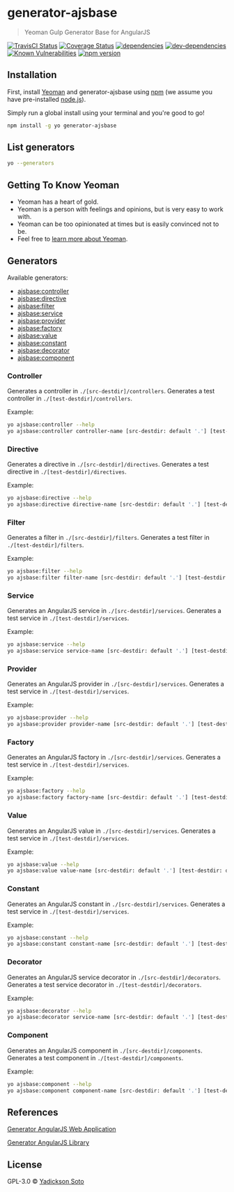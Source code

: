# generator-ajsbase
> Yeoman Gulp Generator Base for AngularJS

[![TravisCI Status][travis-image]][travis-url]
[![Coverage Status][coveralls-image]][coveralls-url]
[![dependencies][dependencies-image]][dependencies-url]
[![dev-dependencies][dev-dependencies-image]][dev-dependencies-url]
[![Known Vulnerabilities][vulnerabilities-image]][vulnerabilities-url]
[![npm version][npm-image]][npm-url]

## Installation

First, install [Yeoman](http://yeoman.io) and generator-ajsbase using [npm](https://www.npmjs.com/) (we assume you have pre-installed [node.js](https://nodejs.org/)).

Simply run a global install using your terminal and you're good to go!

```bash
npm install -g yo generator-ajsbase
```

## List generators

```bash
yo --generators
```

## Getting To Know Yeoman

 * Yeoman has a heart of gold.
 * Yeoman is a person with feelings and opinions, but is very easy to work with.
 * Yeoman can be too opinionated at times but is easily convinced not to be.
 * Feel free to [learn more about Yeoman](http://yeoman.io/).

## Generators

Available generators:

* [ajsbase:controller](#controller)
* [ajsbase:directive](#directive)
* [ajsbase:filter](#filter)
* [ajsbase:service](#service)
* [ajsbase:provider](#provider)
* [ajsbase:factory](#factory)
* [ajsbase:value](#value)
* [ajsbase:constant](#constant)
* [ajsbase:decorator](#decorator)
* [ajsbase:component](#component)

### Controller
Generates a controller in `./[src-destdir]/controllers`.
Generates a test controller in `./[test-destdir]/controllers`.

Example:
```bash
yo ajsbase:controller --help
yo ajsbase:controller controller-name [src-destdir: default '.'] [test-destdir: default 'test/spec']
```

### Directive
Generates a directive in `./[src-destdir]/directives`.
Generates a test directive in `./[test-destdir]/directives`.

Example:
```bash
yo ajsbase:directive --help
yo ajsbase:directive directive-name [src-destdir: default '.'] [test-destdir: default 'test/spec']
```

### Filter
Generates a filter in `./[src-destdir]/filters`.
Generates a test filter in `./[test-destdir]/filters`.

Example:
```bash
yo ajsbase:filter --help
yo ajsbase:filter filter-name [src-destdir: default '.'] [test-destdir: default 'test/spec']
```

### Service
Generates an AngularJS service in `./[src-destdir]/services`.
Generates a test service in `./[test-destdir]/services`.

Example:
```bash
yo ajsbase:service --help
yo ajsbase:service service-name [src-destdir: default '.'] [test-destdir: default 'test/spec']
```

### Provider
Generates an AngularJS provider in `./[src-destdir]/services`.
Generates a test service in `./[test-destdir]/services`.

Example:
```bash
yo ajsbase:provider --help
yo ajsbase:provider provider-name [src-destdir: default '.'] [test-destdir: default 'test/spec']
```

### Factory
Generates an AngularJS factory in `./[src-destdir]/services`.
Generates a test service in `./[test-destdir]/services`.

Example:
```bash
yo ajsbase:factory --help
yo ajsbase:factory factory-name [src-destdir: default '.'] [test-destdir: default 'test/spec']
```

### Value
Generates an AngularJS value in `./[src-destdir]/services`.
Generates a test service in `./[test-destdir]/services`.

Example:
```bash
yo ajsbase:value --help
yo ajsbase:value value-name [src-destdir: default '.'] [test-destdir: default 'test/spec']
```

### Constant
Generates an AngularJS constant in `./[src-destdir]/services`.
Generates a test service in `./[test-destdir]/services`.

Example:
```bash
yo ajsbase:constant --help
yo ajsbase:constant constant-name [src-destdir: default '.'] [test-destdir: default 'test/spec']
```

### Decorator
Generates an AngularJS service decorator in `./[src-destdir]/decorators`.
Generates a test service decorator in `./[test-destdir]/decorators`.

Example:
```bash
yo ajsbase:decorator --help
yo ajsbase:decorator service-name [src-destdir: default '.'] [test-destdir: default 'test/spec']
```

### Component
Generates an AngularJS component in `./[src-destdir]/components`.
Generates a test component in `./[test-destdir]/components`.

Example:
```bash
yo ajsbase:component --help
yo ajsbase:component component-name [src-destdir: default '.'] [test-destdir: default 'test/spec']
```

## References

[Generator AngularJS Web Application](https://github.com/yadickson/generator-ajsweb)

[Generator AngularJS Library](https://github.com/yadickson/generator-ajslib)

## License

GPL-3.0 © [Yadickson Soto](https://github.com/yadickson)


[travis-image]: https://travis-ci.org/yadickson/generator-ajsbase.svg
[travis-url]: https://travis-ci.org/yadickson/generator-ajsbase

[coveralls-image]: https://coveralls.io/repos/github/yadickson/generator-ajsbase/badge.svg
[coveralls-url]: https://coveralls.io/github/yadickson/generator-ajsbase

[dependencies-image]: https://david-dm.org/yadickson/generator-ajsbase/status.svg
[dependencies-url]: https://david-dm.org/yadickson/generator-ajsbase?view=list

[dev-dependencies-image]: https://david-dm.org/yadickson/generator-ajsbase/dev-status.svg
[dev-dependencies-url]: https://david-dm.org/yadickson/generator-ajsbase?type=dev&view=list

[vulnerabilities-image]: https://snyk.io/package/npm/generator-ajsbase/badge.svg
[vulnerabilities-url]: https://snyk.io/package/npm/generator-ajsbase

[npm-image]: https://badge.fury.io/js/generator-ajsbase.svg
[npm-url]: https://badge.fury.io/js/generator-ajsbase
